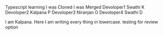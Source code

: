 
Typescript learning
I was Cloned
I was Merged
Devoloper1 Swathi K
Devoloper2 Kalpana P
Devoloper3 Niranjan O
Devoloper4 Swathi D

I am Kalpana. Here I am writing every thing in lowercase. 
testing for review option
